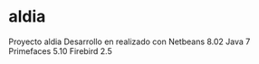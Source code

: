 # aldia
Proyecto aldia
Desarrollo en realizado con Netbeans 8.02 
Java 7 
Primefaces 5.10 
Firebird 2.5 

